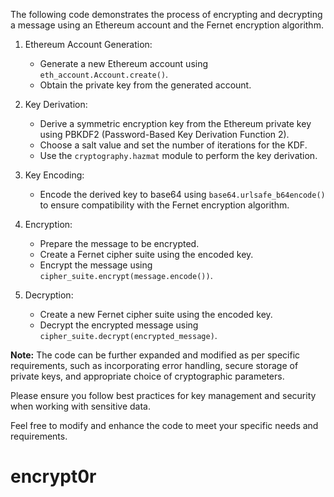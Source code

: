 The following code demonstrates the process of encrypting and decrypting a message using an Ethereum account and the Fernet encryption algorithm.

1. Ethereum Account Generation:
   - Generate a new Ethereum account using `eth_account.Account.create()`.
   - Obtain the private key from the generated account.

2. Key Derivation:
   - Derive a symmetric encryption key from the Ethereum private key using PBKDF2 (Password-Based Key Derivation Function 2).
   - Choose a salt value and set the number of iterations for the KDF.
   - Use the `cryptography.hazmat` module to perform the key derivation.

3. Key Encoding:
   - Encode the derived key to base64 using `base64.urlsafe_b64encode()` to ensure compatibility with the Fernet encryption algorithm.

4. Encryption:
   - Prepare the message to be encrypted.
   - Create a Fernet cipher suite using the encoded key.
   - Encrypt the message using `cipher_suite.encrypt(message.encode())`.

5. Decryption:
   - Create a new Fernet cipher suite using the encoded key.
   - Decrypt the encrypted message using `cipher_suite.decrypt(encrypted_message)`.

**Note:** The code can be further expanded and modified as per specific requirements, such as incorporating error handling, secure storage of private keys, and appropriate choice of cryptographic parameters.

Please ensure you follow best practices for key management and security when working with sensitive data.

Feel free to modify and enhance the code to meet your specific needs and requirements.
# encrypt0r
